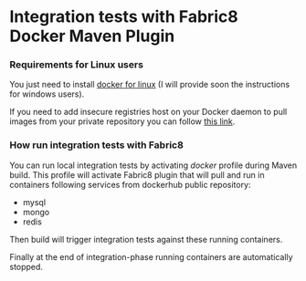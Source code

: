 # Integration tests with Fabric8 Docker Maven Plugin

### Requirements for Linux users
You just need to install [docker for linux](https://www.docker.com/docker-ubuntu) (I will provide soon the instructions for windows users). 

If you need to add insecure registries host on your Docker daemon to pull images from your private repository you can follow [this link](https://stackoverflow.com/questions/40924931/trouble-running-docker-registry-in-insecure-mode-on-ubuntu-16-04).

### How run integration tests with Fabric8
You can run local integration tests by activating *docker* profile during Maven build. 
This profile will activate Fabric8 plugin that will pull and run in containers following services from dockerhub public repository:
- mysql
- mongo
- redis

Then build will trigger integration tests against these running containers.

Finally at the end of integration-phase running containers are automatically stopped.

